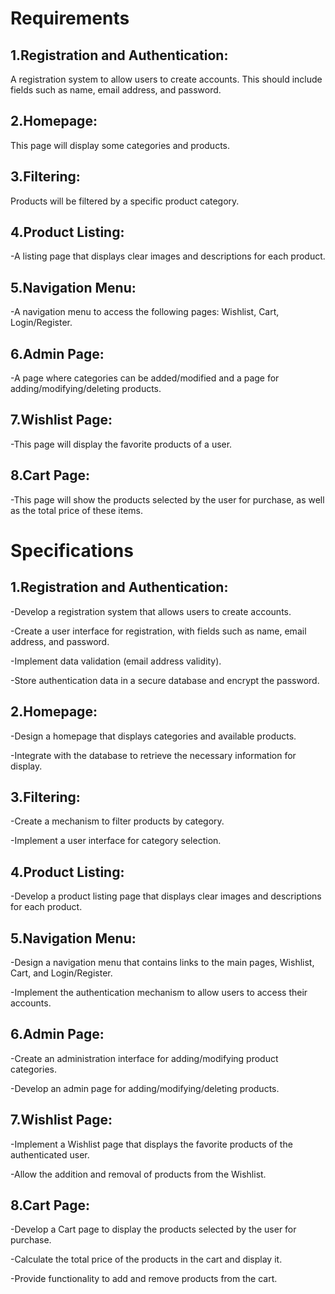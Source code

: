 <h1>Requirements </h1>
  <h2>1.Registration and Authentication:</h2>
    <p>A registration system to allow users to create accounts. This should include fields such as name, email address, and password.</p>
   <h2>2.Homepage:</h2>
     <p>This page will display some categories and products.</p>
  <h2> 3.Filtering:</h2>
    <p> Products will be filtered by a specific product category.</p>
  <h2>4.Product Listing:</h2>
    <p> -A listing page that displays clear images and descriptions for each product. </p>
  <h2>5.Navigation Menu:</h2>
   <p>  -A navigation menu to access the following pages: Wishlist, Cart, Login/Register.</p>
  <h2>6.Admin Page:</h2>
    <p> -A page where categories can be added/modified and a page for adding/modifying/deleting products.</p>
 <h2> 7.Wishlist Page:</h2>
     <p>-This page will display the favorite products of a user.</p>
 <h2> 8.Cart Page:</h2>
    <p> -This page will show the products selected by the user for purchase, as well as the total price of these items.</p>

<h1>Specifications </h1>

 <h2> 1.Registration and Authentication: </h2>
    <p> -Develop a registration system that allows users to create accounts.</p>
    <p> -Create a user interface for registration, with fields such as name, email address, and password.</p>
    <p> -Implement data validation (email address validity).</p>
    <p> -Store authentication data in a secure database and encrypt the password.</p>
 <h2> 2.Homepage: </h2>
    <p> -Design a homepage that displays categories and available products.</p>
    <p> -Integrate with the database to retrieve the necessary information for display.</p>
 <h2> 3.Filtering: </h2>
    <p> -Create a mechanism to filter products by category.</p>
    <p> -Implement a user interface for category selection.</p>
 <h2> 4.Product Listing: </h2>
    <p> -Develop a product listing page that displays clear images and descriptions for each product.</p>
 <h2> 5.Navigation Menu: </h2>
    <p> -Design a navigation menu that contains links to the main pages, Wishlist, Cart, and Login/Register.</p>
    <p> -Implement the authentication mechanism to allow users to access their accounts.</p>
 <h2> 6.Admin Page: </h2>
    <p> -Create an administration interface for adding/modifying product categories.</p>
    <p> -Develop an admin page for adding/modifying/deleting products.</p>
 <h2> 7.Wishlist Page: </h2>
    <p> -Implement a Wishlist page that displays the favorite products of the authenticated user.</p>
    <p> -Allow the addition and removal of products from the Wishlist.</p>
 <h2> 8.Cart Page: </h2>
    <p> -Develop a Cart page to display the products selected by the user for purchase.</p>
    <p> -Calculate the total price of the products in the cart and display it.</p>
    <p> -Provide functionality to add and remove products from the cart.</p>

